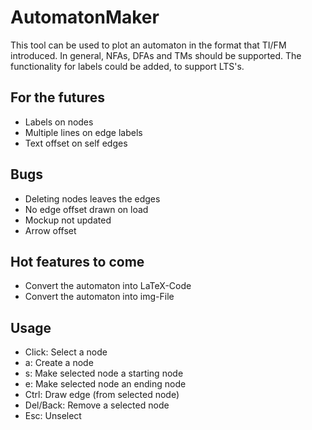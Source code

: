 # AutomatonMaker 

This tool can be used to plot an automaton in the format that TI/FM introduced.
In general, NFAs, DFAs and TMs should be supported. 
The functionality for labels could be added, to support LTS's.

## For the futures
- Labels on nodes
- Multiple lines on edge labels
- Text offset on self edges

## Bugs
- Deleting nodes leaves the edges
- No edge offset drawn on load
- Mockup not updated
- Arrow offset

## Hot features to come
- Convert the automaton into LaTeX-Code
- Convert the automaton into img-File

## Usage
- Click: Select a node
- a: Create a node
- s: Make selected node a starting node
- e: Make selected node an ending node
- Ctrl: Draw edge (from selected node)
- Del/Back: Remove a selected node
- Esc: Unselect 

